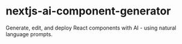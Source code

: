 # nextjs-ai-component-generator
Generate, edit, and deploy React components with AI - using natural language prompts.
